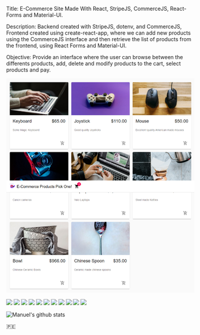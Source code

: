 Title: E-Commerce Site Made With React, StripeJS, CommerceJS, React-Forms and Material-UI.

Description: Backend created with StripeJS, dotenv, and CommerceJS, Frontend created using create-react-app, where we can add new products using the CommerceJS interface and then retrieve the list of products from the frontend, using React Forms and Material-UI.

Objective: Provide an interface where the user can browse between the differents products, add, delete and modify products to the cart, select products and pay.

[![Header](https://raw.githubusercontent.com/manuepeva/E-Commerce-React-StrapiJS/master/image12.png "Header")](https://raw.githubusercontent.com/manuepeva/E-Commerce-React-StrapiJS/master/src/img/chinese-spoon.jpg/)

![](https://img.shields.io/badge/CODE-HTML-informational?style=flat&logoColor=white&color=2bbc8a)
![](https://img.shields.io/badge/CODE-CSS-informational?style=flat&logoColor=white&color=2bbc8a)
![](https://img.shields.io/badge/CODE-JavaScript-informational?style=flat&logoColor=white&color=2bbc8a)
![](https://img.shields.io/badge/CODE-STRIPEJS-informational?style=flat&logoColor=white&color=2bbc8a)
![](https://img.shields.io/badge/LIBRARY-REACT-informational?style=flat&logoColor=white&color=2bbc8a)
![](https://img.shields.io/badge/LIBRARY-MATERIALUI-informational?style=flat&logoColor=white&color=2bbc8a)
![](https://img.shields.io/badge/LIBRARY-COMMERCEJS-informational?style=flat&logoColor=white&color=2bbc8a)
![](https://img.shields.io/badge/LIBRARY-STRIPEJS-informational?style=flat&logoColor=white&color=2bbc8a)
![](https://img.shields.io/badge/OS-WINDOWS-informational?style=flat&logoColor=white&color=2bbc8a)
![](https://img.shields.io/badge/EDITOR-VISUALSTUDIO-informational?style=flat&logoColor=white&color=2bbc8a)
![](https://img.shields.io/badge/SHELL-GITBASH-informational?style=flat&logoColor=white&color=2bbc8a)

![Manuel's github stats](https://github-readme-stats.vercel.app/api?username=manuepeva&show_icons=true&theme=tokyonight)

🇵🇪

